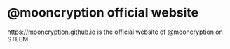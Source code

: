 # @mooncryption official website
https://mooncryption.github.io is the official website of @mooncryption on STEEM.
